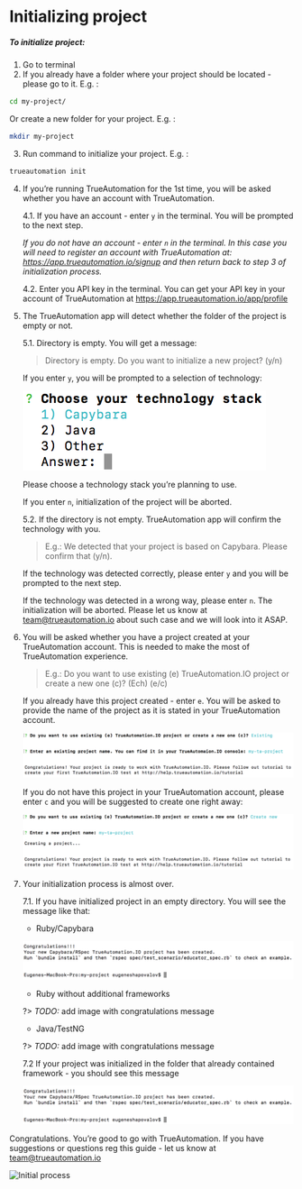 # Initializing project

##### To initialize project:
1. Go to terminal
2. If you already have a folder where your project should be located - please go to it. E.g. : 
```sh
cd my-project/
```
Or create a new folder for your project. E.g. : 
```sh
mkdir my-project
```
3. Run command to initialize your project. E.g. : 
```sh
trueautomation init
```
4. If you’re running TrueAutomation for the 1st time, you will be asked whether you have an account with TrueAutomation.
    
    4.1. If you have an account - enter `y` in the terminal. You will be prompted to the next step.

     _If you do not have an account - enter `n` in the terminal. In this case you will need to register an account with TrueAutomation at: https://app.trueautomation.io/signup and then return back to step 3 of initialization process._
     
    4.2. Enter you API key in the terminal. You can get your API key in your account of TrueAutomation at https://app.trueautomation.io/app/profile
5. The TrueAutomation app will detect whether the folder of the project is empty or not.
    
    5.1. Directory is empty. You will get a message:
    
    > Directory is empty. Do you want to initialize a new project? (у/n)

    If you enter `y`,  you will be prompted to a selection of technology:
    
    ![Technology stack](_images/technology-stack.png 'Technology stack')
    
    Please choose a technology stack you’re planning to use.

    If you enter `n`, initialization of the project will be aborted.
    
    5.2. If the directory is not empty. TrueAutomation app will confirm the technology with you.

    > E.g.: We detected that your project is based on Capybara. Please confirm that (y/n).
   
    If the technology was detected correctly, please enter `y` and you will be prompted to the next step.

    If the technology was detected in a wrong way, please enter `n`. The initialization will be aborted. Please let us know at [team@trueautomation.io](mailto:team@trueautomation.io) about such case and we will look into it ASAP.

6. You will be asked whether you have a project created at your TrueAutomation account. This is needed to make the most of TrueAutomation experience.
   
   > E.g.: Do you want to use existing (e) TrueAutomation.IO project or create a new one (c)? (Ech) (e/c)

    If you already have this project created - enter `e`. You will be asked to provide the name of the project as it is stated in your TrueAutomation account.
    
    ![Existing project](_images/existing-project.png 'Existing project')
    
    If you do not have this project in your TrueAutomation account, please enter `c` and you will be suggested to create one right away:
    
    ![New project](_images/new-project.png 'New project')

7. Your initialization process is almost over.
   
    7.1. If you have initialized project in an empty directory. You will see the message like that:
     
     * Ruby/Capybara
          
     ![Capybara congratulations](_images/capybara-congratulations.png 'Capybara congratulations')
     
     * Ruby without additional frameworks
     
     ?> _TODO:_ add image with congratulations message
     
     * Java/TestNG
     
     ?> _TODO:_ add image with congratulations message
     
    7.2 If your project was initialized in the folder that already contained framework - you should see this message

     ![Congratulations](_images/congratulations.png 'Congratulations')
     
Congratulations. You’re good to go with TrueAutomation. If you have suggestions or questions reg this guide - let us know at [team@trueautomation.io](mailto:team@trueautomation.io) 


 ![Initial process](_gif/init-ta.gif 'Initial process')